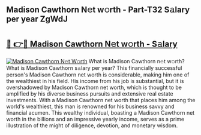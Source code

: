 ## Madison Cawthorn N𝚎t w𝚘rth - Part-T32 S𝚊lary per year ZgWdJ

# <h2><a href="http://gc1ihq.nevu.top/?p=Madison+Cawthorn">🔗 👉🔴 Madison Cawthorn N𝚎t w𝚘rth - S𝚊lary</a></h2>

[![Madison Cawthorn N𝚎t W𝚘rth](https://i.imgur.com/Oavwk0R.jpeg)](http://gc1ihq.nevu.top/?p=Madison+Cawthorn)
What is Madison Cawthorn n𝚎t w𝚘rth? What is Madison Cawthorn s𝚊lary per year?
This financially successful person's Madison Cawthorn net worth is considerable, making him one of the wealthiest in his field. His income from his job is substantial, but it is overshadowed by Madison Cawthorn net worth, which is thought to be amplified by his diverse business pursuits and extensive real estate investments. With a Madison Cawthorn net worth that places him among the world's wealthiest, this man is renowned for his business savvy and financial acumen. This wealthy individual, boasting a Madison Cawthorn net worth in the billions and an impressive yearly income, serves as a prime illustration of the might of diligence, devotion, and monetary wisdom.
